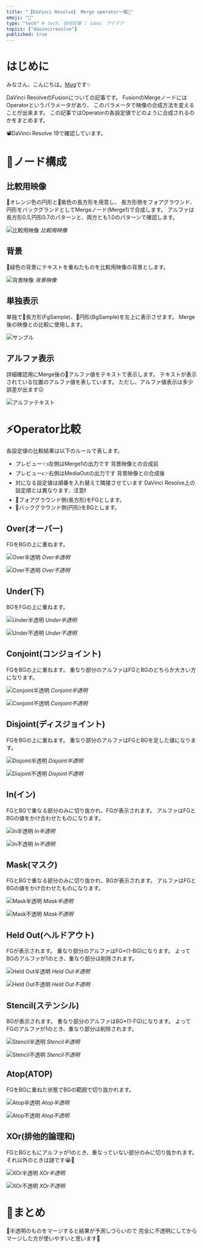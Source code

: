 ```yaml
---
title: "【DaVinci Resolve】 Merge operator一覧📝"
emoji: "📒"
type: "tech" # tech: 技術記事 / idea: アイデア
topics: ["davinciresolve"]
published: true
---
```


# はじめに

みなさん、こんにちは。[Mug](https://www.youtube.com/@MugLabVideoEditing)です✨

DaVinci ResolveのFusionについての記事です。
FusionのMergeノードにはOperatorというパラメータがあり、
このパラメータで映像の合成方法を変えることが出来ます。
この記事ではOperatorの各設定値でどのように合成されるのかをまとめます。

📽DaVinci Resolve 19で確認しています。

# 📢ノード構成

## 比較用映像

🍊オレンジ色の円形と🍆紫色の長方形を用意し、
長方形側をフォアグラウンド、円形をバックグランドとしてMergeノード(Merge1)で合成します。
アルファは長方形0.5,円形0.7のパターンと、両方とも1.0のパターンで確認します。

![比較用映像](/images/articles/merge-operator/test-target.png)
*比較用映像*


## 背景

🥦緑色の背景にテキストを重ねたものを比較用映像の背景とします。

![背景映像](/images/articles/merge-operator/background.png)
*背景映像*

## 単独表示

単独で🍆長方形(FgSample)、🍊円形(BgSample)を左上に表示させます。
Merge後の映像との比較に使用します。

![サンプル](/images/articles/merge-operator/sample.png)

## アルファ表示

詳細確認用にMerge後の👻アルファ値をテキストで表示します。
テキストが表示されている位置のアルファ値を表しています。
ただし、アルファ値表示は多少誤差が出ます😖

![アルファテキスト](/images/articles/merge-operator/alpha-text.png)

# ⚡️Operator比較

各設定値の比較結果は以下のルールで表します。

* プレビュー👈左側はMerge1の出力です
  背景映像との合成前
* プレビュー👉右側はMediaOutの出力です
  背景映像との合成後
* 対になる設定値は順番を入れ替えて隣接させています
  DaVinci Resolve上の設定順とは異なります、注意❗️
* 🍆フォアグラウンド側(長方形)をFGとします。
* 🍊バックグラウンド側(円形)をBGとします。


## Over(オーバー)

FGをBGの上に重ねます。

![Over半透明](/images/articles/merge-operator/over.png)
*Over半透明*

![Over不透明](/images/articles/merge-operator/over2.png)
*Over不透明*

## Under(下)

BGをFGの上に重ねます。

![Under半透明](/images/articles/merge-operator/under.png)
*Under半透明*

![Under不透明](/images/articles/merge-operator/under2.png)
*Under不透明*

## Conjoint(コンジョイント)

FGをBGの上に重ねます。
重なり部分のアルファはFGとBGのどちらか大きい方になります。

![Conjoint半透明](/images/articles/merge-operator/conjoint.png)
*Conjoint半透明*

![Conjoint不透明](/images/articles/merge-operator/conjoint2.png)
*Conjoint不透明*

## Disjoint(ディスジョイント)

FGをBGの上に重ねます。
重なり部分のアルファはFGとBGを足した値になります。

![Disjoint半透明](/images/articles/merge-operator/disjoint.png)
*Disjoint半透明*

![Disjoint不透明](/images/articles/merge-operator/disjoint2.png)
*Disjoint不透明*

## In(イン)

FGとBGで重なる部分のみに切り抜かれ、FGが表示されます。
アルファはFGとBGの値をかけ合わせたものになります。

![In半透明](/images/articles/merge-operator/in.png)
*In半透明*

![In不透明](/images/articles/merge-operator/in2.png)
*In不透明*

## Mask(マスク)

FGとBGで重なる部分のみに切り抜かれ、BGが表示されます。
アルファはFGとBGの値をかけ合わせたものになります。

![Mask半透明](/images/articles/merge-operator/mask.png)
*Mask半透明*

![Mask不透明](/images/articles/merge-operator/mask2.png)
*Mask不透明*

## Held Out(ヘルドアウト)

FGが表示されます。
重なり部分のアルファはFG×(1-BG)になります。
よってBGのアルファが1のとき、重なり部分は削除されます。

![Held Out半透明](/images/articles/merge-operator/held-out.png)
*Held Out半透明*

![Held Out不透明](/images/articles/merge-operator/held-out2.png)
*Held Out不透明*

## Stencil(ステンシル)

BGが表示されます。
重なり部分のアルファはBG×(1-FG)になります。
よってFGのアルファが1のとき、重なり部分は削除されます。

![Stencil半透明](/images/articles/merge-operator/stencil.png)
*Stencil半透明*

![Stencil不透明](/images/articles/merge-operator/stencil2.png)
*Stencil不透明*

## Atop(ATOP)

FGをBGに重ねた状態でBGの範囲で切り抜かれます。

![Atop半透明](/images/articles/merge-operator/atop.png)
*Atop半透明*

![Atop不透明](/images/articles/merge-operator/atop2.png)
*Atop不透明*


## XOr(排他的論理和)

FGとBGともにアルファが1のとき、重なっていない部分のみに切り抜かれます。
それ以外のときは謎です😭🙏

![XOr半透明](/images/articles/merge-operator/xor.png)
*XOr半透明*

![XOr不透明](/images/articles/merge-operator/xor2.png)
*XOr不透明*


# 📜まとめ

👻半透明のものをマージすると結果が予測しづらいので
完全に不透明にしてからマージした方が使いやすいと思います🐼
